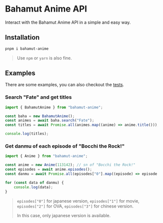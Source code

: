 # Bahamut Anime API

Interact with the Bahamut Anime API in a simple and easy way.

## Installation

```sh
pnpm i bahamut-anime
```

> Use `npm` or `yarn` is also fine.

## Examples

There are some examples, you can also checkout the [tests](src/_tests/index.test.ts).

### Search "Fate" and get titles

```ts
import { BahamutAnime } from "bahamut-anime";

const baha = new BahamutAnime();
const animes = await baha.search("Fate");
const titles = await Promise.all(animes.map((anime) => anime.title()));

console.log(titles);
```

### Get danmu of each episode of "Bocchi the Rock!"

```ts
import { Anime } from "bahamut-anime";

const anime = new Anime(113142); // sn of "Bocchi the Rock!"
const episodes = await anime.episodes();
const danmu = await Promise.all(episodes["0"].map((episode) => episode.danmu()));

for (const data of danmu) {
    console.log(data);
}
```

> `episodes["0"]` for japanese version, `episodes["1"]` for movie, `episodes["2"]` for OVA, `episodes["3"]` for chinese version.
>
> In this case, only japanese version is available.
